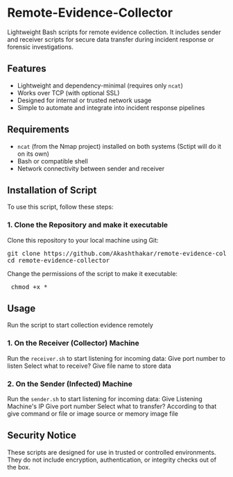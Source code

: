# Remote-Evidence-Collector
Lightweight Bash scripts for remote evidence collection. It includes sender and receiver scripts for secure data transfer during incident response or forensic investigations.

## Features
- Lightweight and dependency-minimal (requires only `ncat`)
- Works over TCP (with optional SSL)
- Designed for internal or trusted network usage
- Simple to automate and integrate into incident response pipelines

## Requirements

- `ncat` (from the Nmap project) installed on both systems (Sctipt will do it on its own)
- Bash or compatible shell
- Network connectivity between sender and receiver

## Installation of Script
To use this script, follow these steps:

### 1. Clone the Repository and make it executable
Clone this repository to your local machine using Git:
<pre>git clone https://github.com/Akashthakar/remote-evidence-collector.git
cd remote-evidence-collector</pre>
Change the permissions of the script to make it executable:
<pre> chmod +x * </pre>

## Usage
Run the script to start collection evidence remotely 
### 1. On the Receiver (Collector) Machine
Run the `receiver.sh` to start listening for incoming data:
Give port number to listen 
Select what to receive? 
Give file name to store data

### 2. On the Sender (Infected) Machine
Run the `sender.sh` to start listening for incoming data:
Give Listening Machine's IP
Give port number
Select what to transfer? 
According to that give command or file or image source or memory image file

## Security Notice
These scripts are designed for use in trusted or controlled environments. They do not include encryption, authentication, or integrity checks out of the box.
